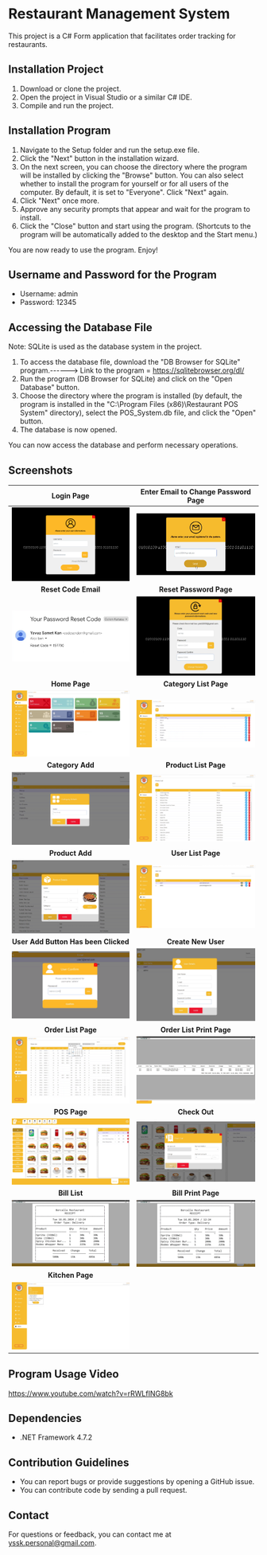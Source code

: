 # Restaurant Management System

This project is a C# Form application that facilitates order tracking for restaurants.

## Installation Project

1. Download or clone the project.
2. Open the project in Visual Studio or a similar C# IDE.
3. Compile and run the project.

## Installation Program

1. Navigate to the Setup folder and run the setup.exe file.
2. Click the "Next" button in the installation wizard.
3. On the next screen, you can choose the directory where the program will be installed by clicking the "Browse" button. You can also select whether to install the program for yourself or for all users of the computer. By default, it is set to "Everyone". Click "Next" again.
4. Click "Next" once more.
5. Approve any security prompts that appear and wait for the program to install.
6. Click the "Close" button and start using the program. (Shortcuts to the program will be automatically added to the desktop and the Start menu.)

You are now ready to use the program. Enjoy!

## Username and Password for the Program

* Username: admin
* Password: 12345

## Accessing the Database File

Note: SQLite is used as the database system in the project.

1. To access the database file, download the "DB Browser for SQLite" program.------> Link to the program = https://sqlitebrowser.org/dl/
3. Run the program (DB Browser for SQLite) and click on the "Open Database" button.
4. Choose the directory where the program is installed (by default, the program is installed in the "C:\Program Files (x86)\Restaurant POS System" directory), select the POS_System.db file, and click the "Open" button.
5. The database is now opened.

You can now access the database and perform necessary operations.

## Screenshots

| Login Page | Enter Email to Change Password Page |
|------------|------------|
| ![Login Page](https://github.com/YavuzSametKan/Restaurant_POS_System/blob/master/UI_images/login.png?raw=true) | ![Enter Email to Change Password Page](https://github.com/YavuzSametKan/Restaurant_POS_System/blob/master/UI_images/passwordChange.png?raw=true) |
| <div align="center">**Reset Code Email**</div> | <div align="center">**Reset Password Page**</div> |
| ![Reset Code Email](https://github.com/YavuzSametKan/Restaurant_POS_System/blob/master/UI_images/sendEmailPage.png?raw=true) | ![Reset Password Page](https://github.com/YavuzSametKan/Restaurant_POS_System/blob/master/UI_images/resetCode.png?raw=true) |
| <div align="center">**Home Page**</div> | <div align="center">**Category List Page**</div> |
| ![Home Page](https://github.com/YavuzSametKan/Restaurant_POS_System/blob/master/UI_images/homePage.png?raw=true) | ![Category List Page](https://github.com/YavuzSametKan/Restaurant_POS_System/blob/master/UI_images/categoryListPage.png?raw=true) |
| <div align="center">**Category Add**</div> | <div align="center">**Product List Page**</div> |
| ![Category Add](https://github.com/YavuzSametKan/Restaurant_POS_System/blob/master/UI_images/categoryAdd.png?raw=true) | ![Product List Page](https://github.com/YavuzSametKan/Restaurant_POS_System/blob/master/UI_images/productListPage.png?raw=true) |
| <div align="center">**Product Add**</div> | <div align="center">**User List Page**</div> |
| ![Product Add](https://github.com/YavuzSametKan/Restaurant_POS_System/blob/master/UI_images/productAdd.png?raw=true) | ![User List Page](https://github.com/YavuzSametKan/Restaurant_POS_System/blob/master/UI_images/userListPage.png?raw=true) |
| <div align="center">**User Add Button Has been Clicked**</div> | <div align="center">**Create New User**</div> |
| ![User Add Button Has been Clicked](https://github.com/YavuzSametKan/Restaurant_POS_System/blob/master/UI_images/userListAddBtnToClick.png?raw=true) | ![Create New User](https://github.com/YavuzSametKan/Restaurant_POS_System/blob/master/UI_images/createNewUser.png?raw=true) |
| <div align="center">**Order List Page**</div> | <div align="center">**Order List Print Page**</div> |
| ![Order List Page](https://github.com/YavuzSametKan/Restaurant_POS_System/blob/master/UI_images/orderListPage.png?raw=true) | ![Order List Print Page](https://github.com/YavuzSametKan/Restaurant_POS_System/blob/master/UI_images/orderListPrint.png?raw=true) |
| <div align="center">**POS Page**</div> | <div align="center">**Check Out**</div> |
| ![POS Page](https://github.com/YavuzSametKan/Restaurant_POS_System/blob/master/UI_images/POSPage.png?raw=true) | ![Check Out](https://github.com/YavuzSametKan/Restaurant_POS_System/blob/master/UI_images/checkOut.png?raw=true) |
| <div align="center">**Bill List**</div> | <div align="center">**Bill Print Page**</div> |
| ![Bill List](https://github.com/YavuzSametKan/Restaurant_POS_System/blob/master/UI_images/billPrint.png?raw=true) | ![Bill Print Page](https://github.com/YavuzSametKan/Restaurant_POS_System/blob/master/UI_images/billPrint.png?raw=true) |
| <div align="center">**Kitchen Page**</div> |
| ![Kitchen Page](https://github.com/YavuzSametKan/Restaurant_POS_System/blob/master/UI_images/kitchenPage.png?raw=true) |

## Program Usage Video

https://www.youtube.com/watch?v=rRWLfING8bk

## Dependencies

- .NET Framework 4.7.2

## Contribution Guidelines

- You can report bugs or provide suggestions by opening a GitHub issue.
- You can contribute code by sending a pull request.

## Contact

For questions or feedback, you can contact me at yssk.personal@gmail.com.

